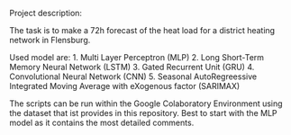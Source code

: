 Project description:

The task is to make a 72h forecast of the heat load for a district heating network in Flensburg.

Used model are:
		1. Multi Layer Perceptron (MLP)
		2. Long Short-Term Memory Neural Network (LSTM)
		3. Gated Recurrent Unit (GRU)
		4. Convolutional Neural Network (CNN) 
		5. Seasonal AutoRegreessive Integrated Moving Average with eXogenous factor (SARIMAX)

The scripts can be run within the Google Colaboratory Environment using the dataset that ist provides in this repository. Best to start with the MLP model as it contains the most detailed comments.

